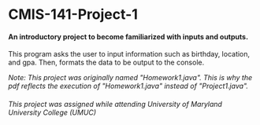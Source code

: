 # CMIS-141-Project-1
#### An introductory project to become familiarized with inputs and outputs.

This program asks the user to input information such as birthday, location, and gpa. Then, formats the data to be output to the console.

_Note: This project was originally named "Homework1.java". This is why the pdf reflects the execution of "Homework1.java" instead of "Project1.java"._

###### This project was assigned while attending University of Maryland University College (UMUC)
